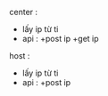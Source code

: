 center : 
- lấy ip từ ti
- api : +post ip 
        +get ip 

host : 
- lấy ip từ ti
- api : +post ip 

